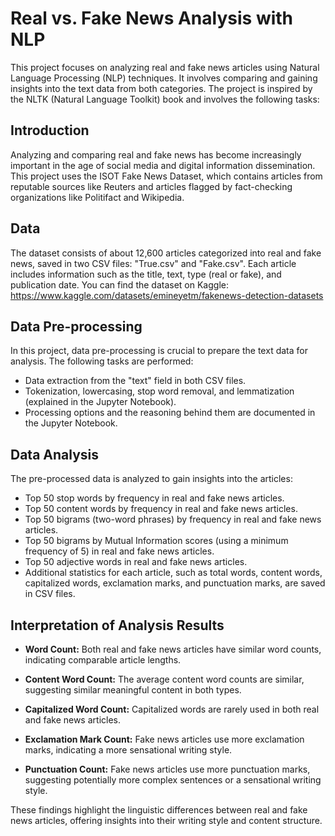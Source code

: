# Real vs. Fake News Analysis with NLP

This project focuses on analyzing real and fake news articles using Natural Language Processing (NLP) techniques. It involves comparing and gaining insights into the text data from both categories. The project is inspired by the NLTK (Natural Language Toolkit) book and involves the following tasks:


## Introduction

Analyzing and comparing real and fake news has become increasingly important in the age of social media and digital information dissemination. This project uses the ISOT Fake News Dataset, which contains articles from reputable sources like Reuters and articles flagged by fact-checking organizations like Politifact and Wikipedia.

## Data

The dataset consists of about 12,600 articles categorized into real and fake news, saved in two CSV files: "True.csv" and "Fake.csv". Each article includes information such as the title, text, type (real or fake), and publication date. You can find the dataset on Kaggle:  https://www.kaggle.com/datasets/emineyetm/fakenews-detection-datasets

## Data Pre-processing

In this project, data pre-processing is crucial to prepare the text data for analysis. The following tasks are performed:

- Data extraction from the "text" field in both CSV files.
- Tokenization, lowercasing, stop word removal, and lemmatization (explained in the Jupyter Notebook).
- Processing options and the reasoning behind them are documented in the Jupyter Notebook.

## Data Analysis

The pre-processed data is analyzed to gain insights into the articles:

- Top 50 stop words by frequency in real and fake news articles.
- Top 50 content words by frequency in real and fake news articles.
- Top 50 bigrams (two-word phrases) by frequency in real and fake news articles.
- Top 50 bigrams by Mutual Information scores (using a minimum frequency of 5) in real and fake news articles.
- Top 50 adjective words in real and fake news articles.
- Additional statistics for each article, such as total words, content words, capitalized words, exclamation marks, and punctuation marks, are saved in CSV files.

## Interpretation of Analysis Results

- **Word Count:** Both real and fake news articles have similar word counts, indicating comparable article lengths.

- **Content Word Count:** The average content word counts are similar, suggesting similar meaningful content in both types.

- **Capitalized Word Count:** Capitalized words are rarely used in both real and fake news articles.

- **Exclamation Mark Count:** Fake news articles use more exclamation marks, indicating a more sensational writing style.

- **Punctuation Count:** Fake news articles use more punctuation marks, suggesting potentially more complex sentences or a sensational writing style.

These findings highlight the linguistic differences between real and fake news articles, offering insights into their writing style and content structure.

